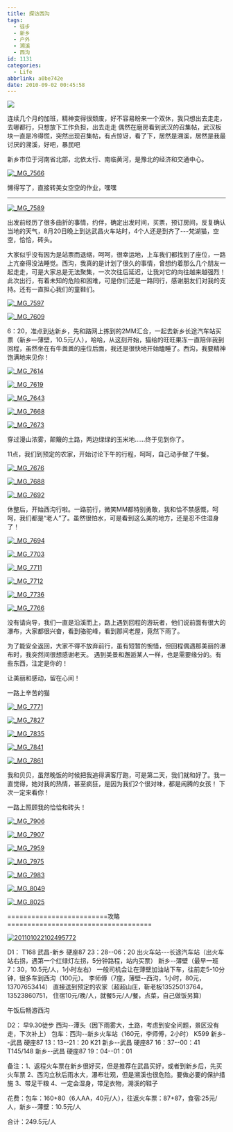 ```yaml
---
title: 探访西沟
tags:
  - 徒步
  - 新乡
  - 户外
  - 溯溪
  - 西沟
id: 1131
categories:
  - Life
abbrlink: a0be742e
date: 2010-09-02 00:45:58
---
```

![](/images/2010/09/DSC02099.jpg)

连续几个月的加班，精神变得很颓废，好不容易盼来一个双休，我只想出去走走，去哪都行，只想放下工作负担，出去走走 偶然在磨房看到武汉的召集帖，武汉板块一直是冷得慌，突然出现召集帖，有点惊讶，看了下，居然是溯溪，居然是我最讨厌的溯溪，好吧，暴民吧

新乡市位于河南省北部，北依太行、南临黄河，是豫北的经济和交通中心。
<!--more-->
[![](/images/2010/09/MG_7566.jpg "_MG_7566")](/images/2010/09/MG_7566.jpg)

懒得写了，直接转美女空空的作业，嘿嘿

---

[![](/images/2010/09/MG_7589.jpg "_MG_7589")](/images/2010/09/MG_7589.jpg)

出发前经历了很多曲折的事情，约伴，确定出发时间，买票，预订房间，反复确认当地的天气，8月20日晚上到达武昌火车站时，4个人还是到齐了---梵湖猫，空空，恰恰，砖头。

大家似乎没有因为是站票而退缩，呵呵，很幸运地，上车我们都找到了座位，一路上亢奋得没法睡觉。西沟，我真的是计划了很久的事情，曾想约着那么几个朋友一起走走，可是大家总是无法聚集，一次次往后延迟，让我对它的向往越来越强烈！此次出行，有着未知的危险和困难，可是你们还是一路同行，感谢朋友们对我的支持。还有一直担心我们的童鞋们。

[![](/images/2010/09/MG_7597.jpg "_MG_7597")](/images/2010/09/MG_7597.jpg)

[![](/images/2010/09/MG_7609.jpg "_MG_7609")](/images/2010/09/MG_7609.jpg)

6：20，准点到达新乡，先和路网上拣到的2MM汇合，一起去新乡长途汽车站买票（新乡—薄壁，10.5元/人），哈哈，从这刻开始，猫给的旺旺果冻一直陪伴我到回程，虽然坐在有牛粪粪的座位后面，我还是很快地开始瞌睡了。西沟，我要精神饱满地来见你！

[![](/images/2010/09/MG_7614.jpg "_MG_7614")](/images/2010/09/MG_7614.jpg)

[![](/images/2010/09/MG_7619.jpg "_MG_7619")](/images/2010/09/MG_7619.jpg)

[![](/images/2010/09/MG_7643.jpg "_MG_7643")](/images/2010/09/MG_7643.jpg)

[![](/images/2010/09/MG_7668.jpg "_MG_7668")](/images/2010/09/MG_7668.jpg)

[![](/images/2010/09/MG_7673.jpg "_MG_7673")](/images/2010/09/MG_7673.jpg)

穿过漫山浓雾，颠簸的土路，两边绿绿的玉米地……终于见到你了。

11点，我们到预定的农家，开始讨论下午的行程，呵呵，自己动手做了午餐。

[![](/images/2010/09/MG_7676.jpg "_MG_7676")](/images/2010/09/MG_7676.jpg)

[![](/images/2010/09/MG_7688.jpg "_MG_7688")](/images/2010/09/MG_7688.jpg)

[![](/images/2010/09/MG_7692.jpg "_MG_7692")](/images/2010/09/MG_7692.jpg)

休整后，开始西沟行啦。一路前行，微笑MM都特别勇敢，我和恰不禁感慨，呵呵，我们都是“老人”了。虽然很怕水，可是看到这么美的地方，还是忍不住湿身了！

[![](/images/2010/09/MG_7694.jpg "_MG_7694")](/images/2010/09/MG_7694.jpg)

[![](/images/2010/09/MG_7703.jpg "_MG_7703")](/images/2010/09/MG_7703.jpg)

[![](/images/2010/09/MG_7711.jpg "_MG_7711")](/images/2010/09/MG_7711.jpg)

[![](/images/2010/09/MG_7712.jpg "_MG_7712")](/images/2010/09/MG_7712.jpg)

[![](/images/2010/09/MG_7736.jpg "_MG_7736")](/images/2010/09/MG_7736.jpg)

[![](/images/2010/09/MG_7766.jpg "_MG_7766")](/images/2010/09/MG_7766.jpg)

没有请向导，我们一直是沿溪而上，路上遇到回程的游玩者，他们说前面有很大的瀑布，大家都很兴奋，看到骆驼峰，看到那间老屋，竟然下雨了。

为了能安全返回，大家不得不放弃前行，虽有短暂的惋惜，但回程偶遇那美丽的瀑布时，我突然间很想感谢老天。
遇到美景和邂逅某人一样，也是需要缘分的。有些东西，注定是你的！

让美丽和感动，留在心间！

一路上辛苦的猫

[![](/images/2010/09/MG_7771.jpg "_MG_7771")](/images/2010/09/MG_7771.jpg)

[![](/images/2010/09/MG_7827.jpg "_MG_7827")](/images/2010/09/MG_7827.jpg)

[![](/images/2010/09/MG_7835.jpg "_MG_7835")](/images/2010/09/MG_7835.jpg)

[![](/images/2010/09/MG_7841.jpg "_MG_7841")](/images/2010/09/MG_7841.jpg)

[![](/images/2010/09/MG_7861.jpg "_MG_7861")](/images/2010/09/MG_7861.jpg)

我和贝贝，虽然晚饭的时候把我追得满客厅跑，可是第二天，我们就和好了。我一直觉得，她对我的热情，甚至疯狂，是因为我们2个很对味，都是闹腾的女孩！ 下次一定来看你！

一路上照顾我的恰恰和砖头！

[![](/images/2010/09/MG_7906.jpg "_MG_7906")](/images/2010/09/MG_7906.jpg)

[![](/images/2010/09/MG_7907.jpg "_MG_7907")](/images/2010/09/MG_7907.jpg)

[![](/images/2010/09/MG_7959.jpg "_MG_7959")](/images/2010/09/MG_7959.jpg)

[![](/images/2010/09/MG_7975.jpg "_MG_7975")](/images/2010/09/MG_7975.jpg)

[![](/images/2010/09/MG_7983.jpg "_MG_7983")](/images/2010/09/MG_7983.jpg)

[![](/images/2010/09/MG_8049.jpg "_MG_8049")](/images/2010/09/MG_8049.jpg)

[![](/images/2010/09/MG_8025.jpg "_MG_8025")](/images/2010/09/MG_8025.jpg)


=========================攻略====================================

[![](/images/2010/09/201101022102495772.jpg "201101022102495772")](/images/2010/09/201101022102495772.jpg)

D1： T168 武昌-新乡 硬座87 23：28--06：20
出火车站---长途汽车站（出火车站右拐，遇第一个红绿灯左拐，5分钟路程，站内买票）
新乡--薄壁（最早一班7：30，10.5元/人，1小时左右）
一般司机会让在薄壁加油站下车，往前走5-10分钟，很多车到西沟（100元）。
李师傅（7座，薄壁--西沟，1小时，80元，13707653414）
直接送到预定的农家（超超山庄，靳老板13525013764，13523860751，
住宿10元/晚/人，就餐5元/人/餐，点菜，自己做饭另算）

午饭后畅游西沟

D2： 早9.30徒步 西沟--潭头（因下雨雾大，土路，考虑到安全问题，景区没有走，下次补上）
包车：西沟--新乡火车站（160元，李师傅，2小时）
K599 新乡--武昌 硬座87 13：13--21：20
K21 新乡--武昌 硬座87 16：37--00：41
T145/148 新乡--武昌 硬座87 19：04--01：01

备注：1、返程火车票在新乡很好买，但是推荐在武昌买好，或者到新乡后，先买火车票
2、西沟立秋后雨水大，瀑布壮观，但是溯溪也很危险。要做必要的保护措施
3、带足干粮
4、一定会湿身，带足衣物，溯溪的鞋子

花费：包车：160+80（6人AA，40元/人），往返火车票：87+87，食宿:25元/人，新乡--薄壁：10.5元/人

合计：249.5元/人